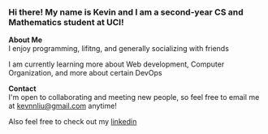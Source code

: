 ### Hi there! My name is Kevin and I am a second-year CS and Mathematics student at UCI! 

**About Me**  
I enjoy programming, lifitng, and generally socializing with friends 

I am currently learning more about Web development, Computer Organization, and more about certain DevOps

**Contact**  
I'm open to collaborating and meeting new people, so feel free to email me at kevnnliu@gmail.com anytime!

Also feel free to check out my [linkedin](https://www.linkedin.com/in/kevinnliu/)

<!--
**kevnlliu/kevnlliu** is a ✨ _special_ ✨ repository because its `README.md` (this file) appears on your GitHub profile.

Here are some ideas to get you started:

- 🔭 I’m currently working on ...
- 🌱 I’m currently learning ...
- 👯 I’m looking to collaborate on ...
- 🤔 I’m looking for help with ...
- 💬 Ask me about ...
- 📫 How to reach me: ...
- 😄 Pronouns: ...
- ⚡ Fun fact: ...
-->
